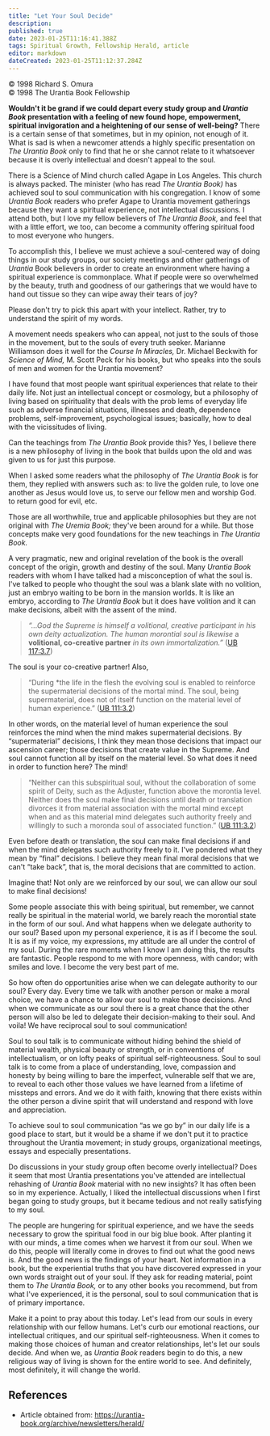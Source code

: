```yaml
---
title: "Let Your Soul Decide"
description: 
published: true
date: 2023-01-25T11:16:41.388Z
tags: Spiritual Growth, Fellowship Herald, article
editor: markdown
dateCreated: 2023-01-25T11:12:37.284Z
---
```


<p class="v-card v-sheet theme--light grey lighten-3 px-2">© 1998 Richard S. Omura<br>© 1998 The Urantia Book Fellowship</p>

**Wouldn't it be grand if we could depart every study group and *Urantia Book* presentation with a feel­ing of new found hope, empowerment, spiritual invigo­ration and a heightening of our sense of well-being?** There is a certain sense of that sometimes, but in my opinion, not enough of it. What is sad is when a new­comer attends a highly specific presentation on *The Urantia Book* only to find that he or she cannot relate to it whatsoever because it is overly intellectual and doesn't appeal to the soul.

There is a Science of Mind church called Agape in Los Angeles. This church is always packed. The min­ister (who has read *The Urantia Book)* has achieved soul to soul communication with his congregation. I know of some *Urantia Book* readers who prefer Agape to Urantia movement gatherings because they want a spiritual ex­perience, not intellectual discus­sions. I attend both, but I love my fellow believers of *The Uran­tia Book,* and feel that with a little effort, we too, can become a com­munity offering spiritual food to most everyone who hungers.

To accomplish this, I be­lieve we must achieve a soul-centered way of doing things in our study groups, our society meetings and other gatherings of *Urantia* Book believers in order to create an environment where having a spiritual ex­perience is commonplace. What if people were so over­whelmed by the beauty, truth and goodness of our gath­erings that we would have to hand out tissue so they can wipe away their tears of joy?

Please don't try to pick this apart with your intel­lect. Rather, try to understand the spirit of my words.

A movement needs speakers who can appeal, not just to the souls of those in the movement, but to the souls of every truth seeker. Marianne Williamson does it well for the *Course In Miracles,* Dr. Michael Beckwith for *Science of Mind,* M. Scott Peck for his books, but who speaks into the souls of men and women for the Urantia movement?

I have found that most people want spiritual ex­periences that relate to their daily life. Not just an in­tellectual concept or cosmology, but a philosophy of living based on spirituality that deals with the prob­ lems of everyday life such as adverse financial situa­tions, illnesses and death, dependence problems, self-improvement, psychological issues; basically, how to deal with the vicissitudes of living.

Can the teachings from *The Urantia Book* pro­vide this? Yes, I believe there is a new philosophy of living in the book that builds upon the old and was given to us for just this purpose.

When I asked some readers what the philosophy of *The Urantia Book* is for them, they replied with an­swers such as: to live the golden rule, to love one an­other as Jesus would love us, to serve our fellow men and worship God. to return good for evil, etc.

Those are all worthwhile, true and applicable phi­losophies but they are not original with *The Uremia Book;* they've been around for a while. But those concepts make very good foundations for the new teachings in *The Urantia Book.*

A very pragmatic, new and original revelation of the book is the overall concept of the origin, growth and destiny of the soul. Many *Urantia Book* readers with whom I have talked had a misconception of what the soul is. I've talked to people who thought the soul was a blank slate with no volition, just an embryo waiting to be born in the mansion worlds. It is like an embryo, according to *The Urantia Book* but it does have volition and it can make decisions, albeit with the assent of the mind.

> *“...God the Supreme is himself a volitional, creative participant in his own deity actualization. The human morontial soul is likewise* a **volitional, co-creative part­ner** *in its own immortalization.”* ([UB 117:3.7](/en/The_Urantia_Book/117#p3_7))

The soul is your co-creative partner! Also,

> “During *the life in the flesh the evolving soul is en­abled to reinforce the supermaterial decisions of the mortal mind. The soul, being supermaterial, does not of itself func­tion on the material level of human experience.” ([UB 111:3.2](/en/The_Urantia_Book/111#p3_2))

In other words, on the material level of human experience the soul reinforces the mind when the mind makes supermaterial decisions. By “supermaterial” de­cisions, I think they mean those decisions that impact our ascension career; those decisions that create value in the Supreme. And soul cannot function all by itself on the material level. So what does it need in order to function here? The mind!

> “Neither can this subspiritual soul, without the col­laboration of some spirit of Deity, such as the Adjuster, func­tion above the morontia level. Neither does the soul make final decisions until death or translation divorces it from material association with the mortal mind except when and as this material mind delegates such authority freely and willingly to such a moronda soul of associated function.” ([UB 111:3.2](/en/The_Urantia_Book/111#p3_2))

Even before death or translation, the soul can make final decisions if and when the mind delegates such authority freely to it. I've pondered what they mean by “final” decisions. I believe they mean final moral decisions that we can't “take back”, that is, the moral decisions that are committed to action.

Imagine that! Not only are we reinforced by our soul, we can allow our soul to make final decisions!

Some people associate this with being spiritual, but remember, we cannot really be spiritual in the ma­terial world, we barely reach the morontial state in the form of our soul. And what happens when we delegate authority to our soul? Based upon my personal experi­ence, it is as if I become the soul. It is as if my voice, my expressions, my attitude are all under the control of my soul. During the rare moments when I know I am do­ing this, the results are fantastic. People respond to me with more openness, with candor; with smiles and love. I become the very best part of me.

So how often do opportunities arise when we can delegate authority to our soul? Every day. Every time we talk with another person or make a moral choice, we have a chance to allow our soul to make those deci­sions. And when we communicate as our soul there is a great chance that the other person will also be led to delegate their decision-making to their soul. And voila! We have reciprocal soul to soul communication!

Soul to soul talk is to communicate without hid­ing behind the shield of material wealth, physical beauty or strength, or in conventions of intellectualism, or on lofty peaks of spiritual self-righteousness. Soul to soul talk is to come from a place of understanding, love, compassion and honesty by being willing to bare the imperfect, vulnerable self that we are, to reveal to each other those values we have learned from a lifetime of missteps and errors. And we do it with faith, knowing that there exists within the other person a divine spirit that will understand and respond with love and appre­ciation.

To achieve soul to soul communication “as we go by” in our daily life is a good place to start, but it would be a shame if we don't put it to practice throughout the Urantia movement; in study groups, organizational meetings, essays and especially presentations.

Do discussions in your study group often become overly intellectual? Does it seem that most Urantia pre­sentations you've attended are intellectual rehashing of *Urantia Book* material with no new insights? It has often been so in my experience. Actually, I liked the intellectual discussions when I first began going to study groups, but it became tedious and not really satisfying to my soul.

The people are hungering for spiritual ex­perience, and we have the seeds necessary to grow the spiritual food in our big blue book. After planting it with our minds, a time comes when we harvest it from our soul. When we do this, people will literally come in droves to find out what the good news is. And the good news is the findings of your heart. Not information in a book, but the experiential truths that you have discovered expressed in your own words straight out of your soul. If they ask for reading material, point them to *The Urantia Book,* or to any other books you recommend, but from what I've expe­rienced, it is the personal, soul to soul communication that is of primary importance.

Make it a point to pray about this today. Let's lead from our souls in every relationship with our fellow humans. Let's curb our emotional reactions, our intel­lectual critiques, and our spiritual self-righteousness. When it comes to making those choices of human and creator relationships, let's let our souls decide. And when we, as *Urantia Book* readers begin to do this, a new religious way of living is shown for the entire world to see. And definitely, most definitely, it will change the world.

## References

- Article obtained from: https://urantia-book.org/archive/newsletters/herald/
